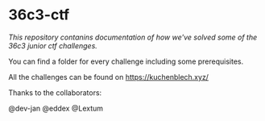 # 36c3-ctf

*This repository contanins documentation of how we've solved some of the 36c3 junior ctf challenges.*

You can find a folder for every challenge including some prerequisites.

All the challenges can be found on https://kuchenblech.xyz/

Thanks to the collaborators:

@dev-jan
@eddex
@Lextum
